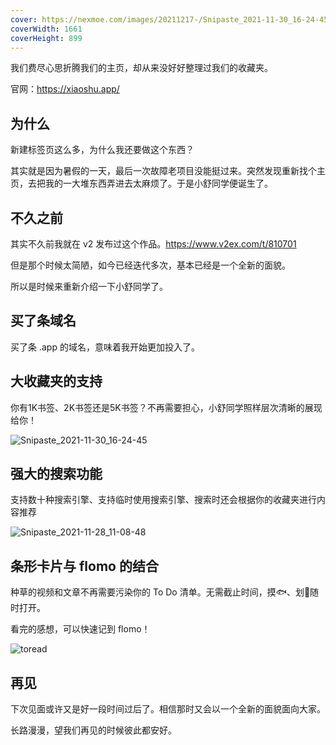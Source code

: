 ```yaml
---
cover: https://nexmoe.com/images/20211217-/Snipaste_2021-11-30_16-24-45.png
coverWidth: 1661
coverHeight: 899
---
```


我们费尽心思折腾我们的主页，却从来没好好整理过我们的收藏夹。

<!--more-->

官网：<https://xiaoshu.app/>

## 为什么

新建标签页这么多，为什么我还要做这个东西？

其实就是因为暑假的一天，最后一次故障老项目没能挺过来。突然发现重新找个主页，去把我的一大堆东西弄进去太麻烦了。于是小舒同学便诞生了。

## 不久之前

其实不久前我就在 v2 发布过这个作品。<https://www.v2ex.com/t/810701>

但是那个时候太简陋，如今已经迭代多次，基本已经是一个全新的面貌。

所以是时候来重新介绍一下小舒同学了。

## 买了条域名

买了条 .app 的域名，意味着我开始更加投入了。

## 大收藏夹的支持

你有1K书签、2K书签还是5K书签？不再需要担心，小舒同学照样层次清晰的展现给你！

![Snipaste_2021-11-30_16-24-45](https://nexmoe.com/images/20211217-/Snipaste_2021-11-30_16-24-45.png)

## 强大的搜索功能

支持数十种搜索引擎、支持临时使用搜索引擎、搜索时还会根据你的收藏夹进行内容推荐

![Snipaste_2021-11-28_11-08-48](https://nexmoe.com/images/20211217-/Snipaste_2021-11-28_11-08-48.png)

## 条形卡片与 flomo 的结合

种草的视频和文章不再需要污染你的 To Do 清单。无需截止时间，摸🐟、划‍🌊随时打开。

看完的感想，可以快速记到 flomo！

![toread](https://nexmoe.com/images/20211217-/toread.png)

## 再见

下次见面或许又是好一段时间过后了。相信那时又会以一个全新的面貌面向大家。

长路漫漫，望我们再见的时候彼此都安好。
